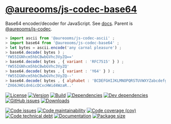 [@aureooms/js-codec-base64](https://aureooms.github.io/js-codec-base64)
==

Base64 encoder/decoder for JavaScript.
See [docs](https://aureooms.github.io/js-codec-base64/index.html).
Parent is [@aureooms/js-codec](https://github.com/aureooms/js-codec).

```js
> import ascii from '@aureooms/js-codec-ascii' ;
> import base64 from '@aureooms/js-codec-base64' ;
> let bytes = ascii.encode('any carnal pleasure') ;
> base64.decode( bytes ) ;
'YW55IGNhcm5hbCBwbGVhc3VyZQ=='
> base64.decode( bytes , { variant : 'RFC7515' } ) ;
'YW55IGNhcm5hbCBwbGVhc3VyZQ'
> base64.decode( bytes , { variant : 'Y64' } ) ;
'YW55IGNhcm5hbCBwbGVhc3VyZQ--'
> base64.decode( bytes , { alphabet : 'BCDEFGHIJKLMNOPQRSTUVWXYZabcdefghijklmnopqrstuvwxyz0123456789+/A' , padding : '.' } ) ;
'ZX66JHOidn6icDCxcHWid4WzaR..'
```

[![License](https://img.shields.io/github/license/aureooms/js-codec-base64.svg)](https://raw.githubusercontent.com/aureooms/js-codec-base64/master/LICENSE)
[![Version](https://img.shields.io/npm/v/@aureooms/js-codec-base64.svg)](https://www.npmjs.org/package/@aureooms/js-codec-base64)
[![Build](https://img.shields.io/travis/aureooms/js-codec-base64/master.svg)](https://travis-ci.org/aureooms/js-codec-base64/branches)
[![Dependencies](https://img.shields.io/david/aureooms/js-codec-base64.svg)](https://david-dm.org/aureooms/js-codec-base64)
[![Dev dependencies](https://img.shields.io/david/dev/aureooms/js-codec-base64.svg)](https://david-dm.org/aureooms/js-codec-base64?type=dev)
[![GitHub issues](https://img.shields.io/github/issues/aureooms/js-codec-base64.svg)](https://github.com/aureooms/js-codec-base64/issues)
[![Downloads](https://img.shields.io/npm/dm/@aureooms/js-codec-base64.svg)](https://www.npmjs.org/package/@aureooms/js-codec-base64)

[![Code issues](https://img.shields.io/codeclimate/issues/aureooms/js-codec-base64.svg)](https://codeclimate.com/github/aureooms/js-codec-base64/issues)
[![Code maintainability](https://img.shields.io/codeclimate/maintainability/aureooms/js-codec-base64.svg)](https://codeclimate.com/github/aureooms/js-codec-base64/trends/churn)
[![Code coverage (cov)](https://img.shields.io/codecov/c/gh/aureooms/js-codec-base64/master.svg)](https://codecov.io/gh/aureooms/js-codec-base64)
[![Code technical debt](https://img.shields.io/codeclimate/tech-debt/aureooms/js-codec-base64.svg)](https://codeclimate.com/github/aureooms/js-codec-base64/trends/technical_debt)
[![Documentation](https://aureooms.github.io/js-codec-base64/badge.svg)](https://aureooms.github.io/js-codec-base64/source.html)
[![Package size](https://img.shields.io/bundlephobia/minzip/@aureooms/js-codec-base64)](https://bundlephobia.com/result?p=@aureooms/js-codec-base64)
